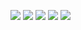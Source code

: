 <img src="https://img.shields.io/badge/java-007396?style=flat-square&logo=java&logoColor=white">&nbsp;<img src="https://img.shields.io/badge/spring-6DB33F?style=flat&logo=spring&logoColor=white">&nbsp;<img src="https://img.shields.io/badge/html5-E34F26?style=flat&logo=html5&logoColor=white">&nbsp;<img src="https://img.shields.io/badge/css-1572B6?style=flat&logo=css3&logoColor=white">&nbsp;<img src="https://img.shields.io/badge/jquery-0769AD?style=flat&logo=jquery&logoColor=white">

<!--
**parkjonheon/parkjonheon** is a ✨ _special_ ✨ repository because its `README.md` (this file) appears on your GitHub profile.

Here are some ideas to get you started:

- 🔭 I’m currently working on ...
- 🌱 I’m currently learning ...
- 👯 I’m looking to collaborate on ...
- 🤔 I’m looking for help with ...
- 💬 Ask me about ...
- 📫 How to reach me: ...
- 😄 Pronouns: ...
- ⚡ Fun fact: ...
-->
